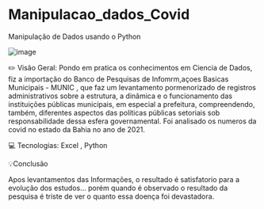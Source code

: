 # Manipulacao_dados_Covid

Manipulação de Dados usando o Python

![image](https://github.com/Lipao4p/Manipula-o_dados_Covid/assets/101216130/f8958720-9af8-4375-be20-d2054cd1ee03)


✏️ Visão Geral:
Pondo em pratica os conhecimentos em Ciencia de Dados, fiz a importação do Banco de Pesquisas de Infomrm,açoes Basicas Municipais -  MUNIC , que faz um levantamento pormenorizado de registros administrativos sobre a estrutura, a dinâmica e o funcionamento das instituições públicas municipais, em especial a prefeitura, compreendendo, também, diferentes aspectos das políticas públicas setoriais sob responsabilidade dessa esfera governamental.
Foi analisado os numeros da covid no estado da Bahia no ano de 2021.

💻 Tecnologias:
Excel , Python

💡Conclusão

Apos levantamentos das Informações, o resultado é satisfatorio para a evolução dos estudos... porém quando é observado o resultado da pesquisa é triste de ver o quanto essa doença foi devastadora.
